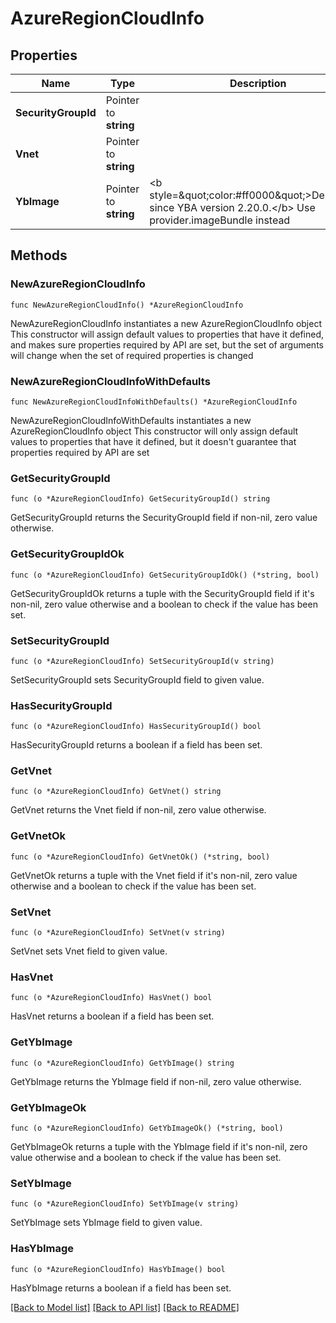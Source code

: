 # AzureRegionCloudInfo

## Properties

Name | Type | Description | Notes
------------ | ------------- | ------------- | -------------
**SecurityGroupId** | Pointer to **string** |  | [optional] 
**Vnet** | Pointer to **string** |  | [optional] 
**YbImage** | Pointer to **string** | &lt;b style&#x3D;\&quot;color:#ff0000\&quot;&gt;Deprecated since YBA version 2.20.0.&lt;/b&gt; Use provider.imageBundle instead | [optional] 

## Methods

### NewAzureRegionCloudInfo

`func NewAzureRegionCloudInfo() *AzureRegionCloudInfo`

NewAzureRegionCloudInfo instantiates a new AzureRegionCloudInfo object
This constructor will assign default values to properties that have it defined,
and makes sure properties required by API are set, but the set of arguments
will change when the set of required properties is changed

### NewAzureRegionCloudInfoWithDefaults

`func NewAzureRegionCloudInfoWithDefaults() *AzureRegionCloudInfo`

NewAzureRegionCloudInfoWithDefaults instantiates a new AzureRegionCloudInfo object
This constructor will only assign default values to properties that have it defined,
but it doesn't guarantee that properties required by API are set

### GetSecurityGroupId

`func (o *AzureRegionCloudInfo) GetSecurityGroupId() string`

GetSecurityGroupId returns the SecurityGroupId field if non-nil, zero value otherwise.

### GetSecurityGroupIdOk

`func (o *AzureRegionCloudInfo) GetSecurityGroupIdOk() (*string, bool)`

GetSecurityGroupIdOk returns a tuple with the SecurityGroupId field if it's non-nil, zero value otherwise
and a boolean to check if the value has been set.

### SetSecurityGroupId

`func (o *AzureRegionCloudInfo) SetSecurityGroupId(v string)`

SetSecurityGroupId sets SecurityGroupId field to given value.

### HasSecurityGroupId

`func (o *AzureRegionCloudInfo) HasSecurityGroupId() bool`

HasSecurityGroupId returns a boolean if a field has been set.

### GetVnet

`func (o *AzureRegionCloudInfo) GetVnet() string`

GetVnet returns the Vnet field if non-nil, zero value otherwise.

### GetVnetOk

`func (o *AzureRegionCloudInfo) GetVnetOk() (*string, bool)`

GetVnetOk returns a tuple with the Vnet field if it's non-nil, zero value otherwise
and a boolean to check if the value has been set.

### SetVnet

`func (o *AzureRegionCloudInfo) SetVnet(v string)`

SetVnet sets Vnet field to given value.

### HasVnet

`func (o *AzureRegionCloudInfo) HasVnet() bool`

HasVnet returns a boolean if a field has been set.

### GetYbImage

`func (o *AzureRegionCloudInfo) GetYbImage() string`

GetYbImage returns the YbImage field if non-nil, zero value otherwise.

### GetYbImageOk

`func (o *AzureRegionCloudInfo) GetYbImageOk() (*string, bool)`

GetYbImageOk returns a tuple with the YbImage field if it's non-nil, zero value otherwise
and a boolean to check if the value has been set.

### SetYbImage

`func (o *AzureRegionCloudInfo) SetYbImage(v string)`

SetYbImage sets YbImage field to given value.

### HasYbImage

`func (o *AzureRegionCloudInfo) HasYbImage() bool`

HasYbImage returns a boolean if a field has been set.


[[Back to Model list]](../README.md#documentation-for-models) [[Back to API list]](../README.md#documentation-for-api-endpoints) [[Back to README]](../README.md)



